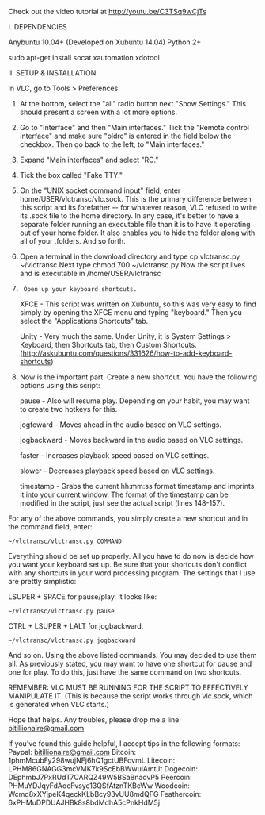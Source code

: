 Check out the video tutorial at http://youtu.be/C3TSq9wCjTs

I. DEPENDENCIES

  Anybuntu 10.04+ (Developed on Xubuntu 14.04)
  Python 2+

 sudo apt-get install socat xautomation xdotool
 
II. SETUP & INSTALLATION

In VLC, go to Tools > Preferences.

1. At the bottom, select the "all" radio button next "Show Settings." This should present a screen with a lot more options.

2. Go to "Interface" and then "Main interfaces." Tick the "Remote control interface" and make sure "oldrc" is entered in the field below the checkbox. Then go back to the left, to "Main interfaces."

3. Expand "Main interfaces" and select "RC."

4. Tick the box called "Fake TTY."

5. On the "UNIX socket command input" field, enter home/USER/vlctransc/vlc.sock. This is the primary difference between this script and its forefather -- for whatever reason, VLC refused to write its .sock file to the home directory. In any case, it's better to have a separate folder running an executable file than it is to have it operating out of your home folder. It also enables you to hide the folder along with all of your .folders. And so forth. 

6. Open a terminal in the download directory and type
    cp vlctransc.py ~/vlctransc
Next type
    chmod 700 ~/vlctransc.py
Now the script lives and is executable in /home/USER/vlctransc

7.      Open up your keyboard shortcuts.

    XFCE - This script was written on Xubuntu, so this was very easy to find simply by opening the XFCE menu and typing "keyboard." Then you select the "Applications Shortcuts" tab. 

    Unity - Very much the same. Under Unity, it is System Settings > Keyboard, then Shortcuts tab, then Custom Shortcuts. (http://askubuntu.com/questions/331626/how-to-add-keyboard-shortcuts)

8. Now is the important part. Create a new shortcut. You have the following options using this script:
    
    pause - Also will resume play. Depending on your habit, you may want to create two hotkeys for this.
    
    jogfoward - Moves ahead in the audio based on VLC settings.
    
    jogbackward - Moves backward in the audio based on VLC settings.
    
    faster - Increases playback speed based on VLC settings.
    
    slower - Decreases playback speed based on VLC settings.
    
    timestamp - Grabs the current hh:mm:ss format timestamp and imprints it into your current window. The format of the timestamp can be modified in the script, just see the actual script (lines 148-157).

For any of the above commands, you simply create a new shortcut and in the command field, enter:
    
    ~/vlctransc/vlctransc.py COMMAND

Everything should be set up properly. All you have to do now is decide how you want your keyboard set up. Be sure that your shortcuts don't conflict with any shortcuts in your word processing program. The settings that I use are prettly simplistic:

LSUPER + SPACE for pause/play. It looks like:

    ~/vlctransc/vlctransc.py pause

CTRL + LSUPER + LALT for jogbackward.

    ~/vlctransc/vlctransc.py jogbackward
    
And so on. Using the above listed commands. You may decided to use them all. As previously stated, you may want to have one shortcut for pause and one for play. To do this, just have the same command on two shortcuts.

REMEMBER: VLC MUST BE RUNNING FOR THE SCRIPT TO EFFECTIVELY MANIPULATE IT. (This is because the script works through vlc.sock, which is generated when VLC starts.)

Hope that helps. Any troubles, please drop me a line: bitillionaire@gmail.com

If you've found this guide helpful, I accept tips in the following formats:
Paypal: bitillionaire@gmail.com
Bitcoin: 1phmMcubFy298wujNFj6hQ1gctUBFovmL
Litecoin: LPHM86GNAGG3mcVMK7k9ScEbBWwuiAmtJt
Dogecoin: DEphmbJ7PxRUdT7CARQZ49W5BSaBnaovP5
Peercoin: PHMuYDJqyFdAoeFvsye13QSfAtznTKBcWw
Woodcoin: Wcmd8xXYjpeK4qeckKLbBcy93vUU8mdQFG
Feathercoin: 6xPHMuDPDUAJHBk8s8bdMdhA5cPnkHdM5j

